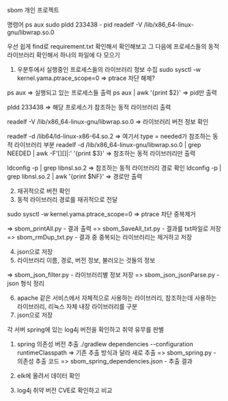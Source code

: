 sbom 개인 프로젝트

명령어
ps aux
sudo pldd 233438 - pid
readelf -V /lib/x86_64-linux-gnu/libwrap.so.0

우선 쉽게 find로 requirement.txt 확인해서 확인해보고
그 다음에 프로세스들의 동적 라이브러리 확인해서 하나의 파일에 다 모으기


1. 우분투에서 실행중인 프로세스들의 라이브러리 정보 수집
sudo sysctl -w kernel.yama.ptrace_scope=0 => ptrace 차단 해제?

ps aux => 실행되고 있는 프로세스들 출력
ps aux | awk '{print $2}' => pid만 출력

pldd 233438 => 해당 프로세스가 참조하는 동적 라이브러리 출력

readelf -V /lib/x86_64-linux-gnu/libwrap.so.0 => 라이브러리 버전 정보 확인

readelf -d /lib64/ld-linux-x86-64.so.2 => 여기서 type = needed가 참조하는 동적 라이브러리 부분
readelf -d /lib/x86_64-linux-gnu/libwrap.so.0 | grep NEEDED | awk -F'[][]|:' '{print $3}' => 참조하는 동적 라이브러리만 출력

ldconfig -p | grep libnsl.so.2 => 참조하는 동적 라이브러리 경로 확인
ldconfig -p | grep libnsl.so.2 | awk '{print $NF}' => 경로만 출력

2. 재귀적으로 버전 확인
3. 동적 라이브러리 경로를 재귀적으로 전달

sudo sysctl -w kernel.yama.ptrace_scope=0 => ptrace 차단
중복제거

=> sbom_printAll.py - 결과 출력
=> sbom_SaveAll_txt.py - 결과를 txt파일로 저장
=> sbom_rmDup_txt.py - 결과 중 중복되는 라이브러리는 제거하고 저장



4. json으로 저장
5. 라이브러리 이름, 경로, 버전 정보, 불러오는 것들의 정보

=> sbom_json_filter.py - 라이브러리별 정보 저장
=> sbom_json_jsonParse.py - json 형식 정리



6. apache 같은 서비스에서 자체적으로 사용하는 라이브러리, 참조하는데 사용하는 라이브러리, 리눅스 자체 내장 라이브러리를 구분
7. json으로 저장



각 서버 spring에 있는 log4j 버전을 확인하고 취약 유무를 판별
1. spring 의존성 버전 추출
./gradlew dependencies --configuration runtimeClasspath
=> 기존 추출 방식과 달라 새로 추출
=> sbom_spring.py - 의존성 추출 코드
=> sbom_spring_dependencies.json - 추출 결과

2. elk에 올려서 데이터 확인

3. log4j 취약 버전 CVE로 확인하고 비교
